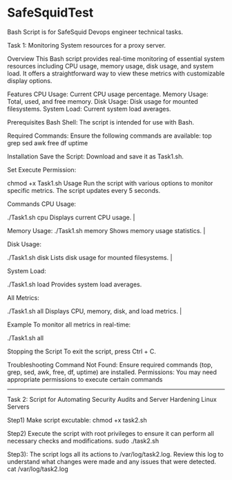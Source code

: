 # SafeSquidTest
Bash Script is for SafeSquid Devops engineer technical tasks.

Task 1: Monitoring System resources for a proxy server.

Overview
This Bash script provides real-time monitoring of essential system resources including CPU usage, memory usage, disk usage, and system load. It offers a straightforward way to view these metrics with customizable display options.

Features
CPU Usage: Current CPU usage percentage.
Memory Usage: Total, used, and free memory.
Disk Usage: Disk usage for mounted filesystems.
System Load: Current system load averages.

Prerequisites
Bash Shell: The script is intended for use with Bash.

Required Commands: Ensure the following commands are available:
top
grep
sed
awk
free
df
uptime

Installation
Save the Script: Download and save it as Task1.sh.

Set Execute Permission:

chmod +x Task1.sh
Usage
Run the script with various options to monitor specific metrics. The script updates every 5 seconds.

Commands
CPU Usage:

./Task1.sh cpu 
Displays current CPU usage. |

Memory Usage:
./Task1.sh memory
Shows memory usage statistics. |

Disk Usage:

./Task1.sh disk
Lists disk usage for mounted filesystems. |

System Load:

./Task1.sh load
Provides system load averages.

All Metrics:

./Task1.sh all
Displays CPU, memory, disk, and load metrics. |

Example
To monitor all metrics in real-time:

./Task1.sh all

Stopping the Script
To exit the script, press Ctrl + C.

Troubleshooting
Command Not Found: Ensure required commands (top, grep, sed, awk, free, df, uptime) are installed.
Permissions: You may need appropriate permissions to execute certain commands

------------------------------------------------------------------------------------------------

Task 2: Script for Automating Security Audits and Server Hardening Linux Servers

Step1) Make script excutable:
chmod +x task2.sh

Step2) Execute the script with root privileges to ensure it can perform all necessary checks and modifications.
sudo ./task2.sh

Step3): The script logs all its actions to /var/log/task2.log. Review this log to understand what changes were made and any issues that were detected.
cat /var/log/task2.log



